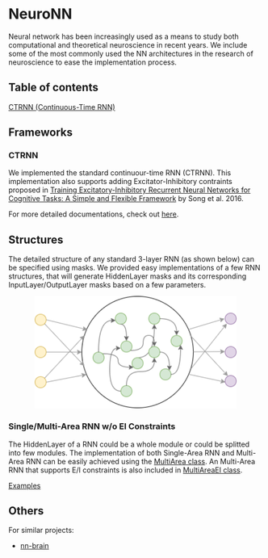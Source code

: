 # NeuroNN
Neural network has been increasingly used as a means to study both computational and theoretical neuroscience in recent years. We include some of the most commonly used the NN architectures in the research of neuroscience to ease the implementation process.

## Table of contents
[CTRNN (Continuous-Time RNN)](#CTRNN)

## Frameworks
### CTRNN
We implemented the standard continuour-time RNN (CTRNN). This implementation also supports adding Excitator-Inhibitory contraints proposed in [Training Excitatory-Inhibitory Recurrent Neural Networks for Cognitive Tasks: A Simple and Flexible Framework](https://doi.org/10.1371/journal.pcbi.1004792) by Song et al. 2016.

For more detailed documentations, check out [here](./models/CTRNN/README.md).

## Structures
The detailed structure of any standard 3-layer RNN (as shown below) can be specified using masks. We provided easy implementations of a few RNN structures, that will generate HiddenLayer masks and its corresponding InputLayer/OutputLayer masks based on a few parameters.

<p align="center"><img src="./img/RNN_structure.png" width="400"></p>

### Single/Multi-Area RNN w/o EI Constraints
The HiddenLayer of a RNN could be a whole module or could be splitted into few modules. The implementation of both Single-Area RNN and Multi-Area RNN can be easily achieved using the [MultiArea class](./structures/README.md/#multiarea). An Multi-Area RNN that supports E/I constraints is also included in [MultiAreaEI class](./structures/README.md/#multiareaei).

[Examples](./examples/MultiArea.ipynb)

## Others
For similar projects: 
- [nn-brain](https://github.com/gyyang/nn-brain)
